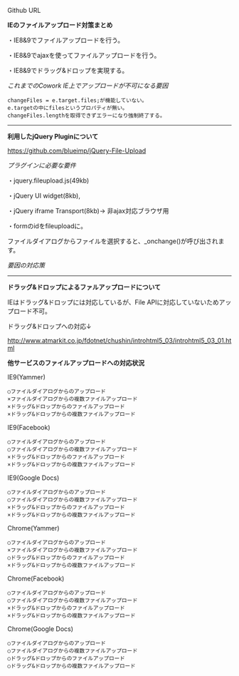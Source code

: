 Github URL

**IEのファイルアップロード対策まとめ**

・IE8&9でファイルアップロードを行う。

・IE8&9でajaxを使ってファイルアップロードを行う。

・IE8&9でドラッグ&ドロップを実現する。


*これまでのCowork IE上でアップロードが不可になる要因*

	changeFiles = e.target.files;が機能していない。
    e.targetの中にfilesというプロパティが無い。
    changeFiles.lengthを取得できずエラーになり強制終了する。
    
    
----------
    
**利用したjQuery Pluginについて**

https://github.com/blueimp/jQuery-File-Upload


*プラグインに必要な要件*

・jquery.fileupload.js(49kb)

・jQuery UI widget(8kb),

・jQuery iframe Transport(8kb)→ 非ajax対応ブラウザ用

・formのidをfileuploadに。

ファイルダイアログからファイルを選択すると、_onchange()が呼び出されます。

*要因の対応策*

----------------


**ドラッグ&ドロップによるファルアップロードについて**

IEはドラッグ&ドロップには対応しているが、File APIに対応していないためアップロード不可。

ドラッグ&ドロップへの対応↓

http://www.atmarkit.co.jp/fdotnet/chushin/introhtml5_03/introhtml5_03_01.html

**他サービスのファイルアップロードへの対応状況**


IE9(Yammer)

	○ファイルダイアログからのアップロード
	×ファイルダイアログからの複数ファイルアップロード
	×ドラッグ&ドロップからのファイルアップロード
	×ドラッグ&ドロップからの複数ファイルアップロード
	
IE9(Facebook)

	○ファイルダイアログからのアップロード
	○ファイルダイアログからの複数ファイルアップロード
	×ドラッグ&ドロップからのファイルアップロード
	×ドラッグ&ドロップからの複数ファイルアップロード
	
IE9(Google Docs)

	○ファイルダイアログからのアップロード
	○ファイルダイアログからの複数ファイルアップロード
	×ドラッグ&ドロップからのファイルアップロード
	×ドラッグ&ドロップからの複数ファイルアップロード

Chrome(Yammer)

	○ファイルダイアログからのアップロード
	×ファイルダイアログからの複数ファイルアップロード
	○ドラッグ&ドロップからのファイルアップロード
	×ドラッグ&ドロップからの複数ファイルアップロード
	
Chrome(Facebook)

	○ファイルダイアログからのアップロード
	○ファイルダイアログからの複数ファイルアップロード
	×ドラッグ&ドロップからのファイルアップロード
	×ドラッグ&ドロップからの複数ファイルアップロード
	
Chrome(Google Docs)

	○ファイルダイアログからのアップロード
	○ファイルダイアログからの複数ファイルアップロード
	○ドラッグ&ドロップからのファイルアップロード
	○ドラッグ&ドロップからの複数ファイルアップロード